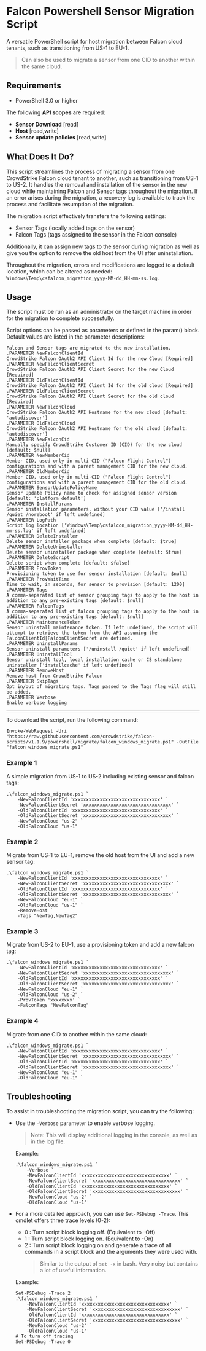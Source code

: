 # Falcon Powershell Sensor Migration Script

A versatile PowerShell script for host migration between Falcon cloud tenants, such as transitioning from US-1 to EU-1.

> Can also be used to migrate a sensor from one CID to another within the same cloud.

## Requirements

- PowerShell 3.0 or higher

The following **API scopes** are required:

- **Sensor Download** [read]
- **Host** [read,write]
- **Sensor update policies** [read,write]

## What Does It Do?

This script streamlines the process of migrating a sensor from one CrowdStrike Falcon cloud tenant to another, such as transitioning from US-1 to US-2. It handles the removal and installation of the sensor in the new cloud while maintaining Falcon and Sensor tags throughout the migration. If an error arises during the migration, a recovery log is available to track the process and facilitate resumption of the migration.

The migration script effectively transfers the following settings:

- Sensor Tags (locally added tags on the sensor)
- Falcon Tags (tags assigned to the sensor in the Falcon console)

Additionally, it can assign new tags to the sensor during migration as well as give you the option to remove the old host from the UI after uninstallation.

Throughout the migration, errors and modifications are logged to a default location, which can be altered as needed: `Windows\Temp\csfalcon_migration_yyyy-MM-dd_HH-mm-ss.log`.

## Usage

The script must be run as an administrator on the target machine in order for the migration to complete
successfully.

Script options can be passed as parameters or defined in the param() block. Default values are listed in
the parameter descriptions:

```terminal
Falcon and Sensor tags are migrated to the new installation.
.PARAMETER NewFalconClientId
CrowdStrike Falcon OAuth2 API Client Id for the new Cloud [Required]
.PARAMETER NewFalconClientSecret
CrowdStrike Falcon OAuth2 API Client Secret for the new Cloud [Required]
.PARAMETER OldFalconClientId
CrowdStrike Falcon OAuth2 API Client Id for the old cloud [Required]
.PARAMETER OldFalconClientSecret
CrowdStrike Falcon OAuth2 API Client Secret for the old cloud [Required]
.PARAMETER NewFalconCloud
CrowdStrike Falcon OAuth2 API Hostname for the new cloud [default: 'autodiscover']
.PARAMETER OldFalconCloud
CrowdStrike Falcon OAuth2 API Hostname for the old cloud [default: 'autodiscover']
.PARAMETER NewFalconCid
Manually specify CrowdStrike Customer ID (CID) for the new cloud [default: $null]
.PARAMETER NewMemberCid
Member CID, used only in multi-CID ("Falcon Flight Control") configurations and with a parent management CID for the new cloud.
.PARAMETER OldMemberCid
Member CID, used only in multi-CID ("Falcon Flight Control") configurations and with a parent management CID for the old cloud.
.PARAMETER SensorUpdatePolicyName
Sensor Update Policy name to check for assigned sensor version [default: 'platform_default']
.PARAMETER InstallParams
Sensor installation parameters, without your CID value ['/install /quiet /noreboot' if left undefined]
.PARAMETER LogPath
Script log location ['Windows\Temp\csfalcon_migration_yyyy-MM-dd_HH-mm-ss.log' if left undefined]
.PARAMETER DeleteInstaller
Delete sensor installer package when complete [default: $true]
.PARAMETER DeleteUninstaller
Delete sensor uninstaller package when complete [default: $true]
.PARAMETER DeleteScript
Delete script when complete [default: $false]
.PARAMETER ProvToken
Provisioning token to use for sensor installation [default: $null]
.PARAMETER ProvWaitTime
Time to wait, in seconds, for sensor to provision [default: 1200]
.PARAMETER Tags
A comma-separated list of sensor grouping tags to apply to the host in addition to any pre-existing tags [default: $null]
.PARAMETER FalconTags
A comma-separated list of falcon grouping tags to apply to the host in addition to any pre-existing tags [default: $null]
.PARAMETER MaintenanceToken
Sensor uninstall maintenance token. If left undefined, the script will attempt to retrieve the token from the API assuming the FalconClientId|FalconClientSecret are defined.
.PARAMETER UninstallParams
Sensor uninstall parameters ['/uninstall /quiet' if left undefined]
.PARAMETER UninstallTool
Sensor uninstall tool, local installation cache or CS standalone uninstaller ['installcache' if left undefined]
.PARAMETER RemoveHost
Remove host from CrowdStrike Falcon
.PARAMETER SkipTags
Opt in/out of migrating tags. Tags passed to the Tags flag will still be added.
.PARAMETER Verbose
Enable verbose logging
```

----------

To download the script, run the following command:

```pwsh
Invoke-WebRequest -Uri "https://raw.githubusercontent.com/crowdstrike/falcon-scripts/v1.1.9/powershell/migrate/falcon_windows_migrate.ps1" -OutFile "falcon_windows_migrate.ps1"
```

### Example 1

A simple migration from US-1 to US-2 including existing sensor and falcon tags:

```pwsh
.\falcon_windows_migrate.ps1 `
    -NewFalconClientId 'xxxxxxxxxxxxxxxxxxxxxxxxxxxxxxxx' `
    -NewFalconClientSecret 'xxxxxxxxxxxxxxxxxxxxxxxxxxxxxxxx' `
    -OldFalconClientId 'xxxxxxxxxxxxxxxxxxxxxxxxxxxxxxxx' `
    -OldFalconClientSecret 'xxxxxxxxxxxxxxxxxxxxxxxxxxxxxxxx' `
    -NewFalconCloud "us-2" `
    -OldFalconCloud "us-1"
```

### Example 2

Migrate from US-1 to EU-1, remove the old host from the UI and add a new sensor tag:

```pwsh
.\falcon_windows_migrate.ps1 `
    -NewFalconClientId 'xxxxxxxxxxxxxxxxxxxxxxxxxxxxxxxx' `
    -NewFalconClientSecret 'xxxxxxxxxxxxxxxxxxxxxxxxxxxxxxxx' `
    -OldFalconClientId 'xxxxxxxxxxxxxxxxxxxxxxxxxxxxxxxx' `
    -OldFalconClientSecret 'xxxxxxxxxxxxxxxxxxxxxxxxxxxxxxxx' `
    -NewFalconCloud "eu-1" `
    -OldFalconCloud "us-1" `
    -RemoveHost `
    -Tags "NewTag,NewTag2"
```

### Example 3

Migrate from US-2 to EU-1, use a provisioning token and add a new falcon tag:

```pwsh
.\falcon_windows_migrate.ps1 `
    -NewFalconClientId 'xxxxxxxxxxxxxxxxxxxxxxxxxxxxxxxx' `
    -NewFalconClientSecret 'xxxxxxxxxxxxxxxxxxxxxxxxxxxxxxxx' `
    -OldFalconClientId 'xxxxxxxxxxxxxxxxxxxxxxxxxxxxxxxx' `
    -OldFalconClientSecret 'xxxxxxxxxxxxxxxxxxxxxxxxxxxxxxxx' `
    -NewFalconCloud "eu-1" `
    -OldFalconCloud "us-2" `
    -ProvToken 'xxxxxxxx' `
    -FalconTags "NewFalconTag"
```

### Example 4

Migrate from one CID to another within the same cloud:

```pwsh
.\falcon_windows_migrate.ps1 `
    -NewFalconClientId 'xxxxxxxxxxxxxxxxxxxxxxxxxxxxxxxx' `
    -NewFalconClientSecret 'xxxxxxxxxxxxxxxxxxxxxxxxxxxxxxxx' `
    -OldFalconClientId 'xxxxxxxxxxxxxxxxxxxxxxxxxxxxxxxx' `
    -OldFalconClientSecret 'xxxxxxxxxxxxxxxxxxxxxxxxxxxxxxxx' `
    -NewFalconCloud "eu-1" `
    -OldFalconCloud "eu-1" `
```

## Troubleshooting

To assist in troubleshooting the migration script, you can try the following:

- Use the `-Verbose` parameter to enable verbose logging.

  > Note: This will display additional logging in the console, as well as in the log file.

  Example:

    ```pwsh
    .\falcon_windows_migrate.ps1 `
        -Verbose `
        -NewFalconClientId 'xxxxxxxxxxxxxxxxxxxxxxxxxxxxxxxx' `
        -NewFalconClientSecret 'xxxxxxxxxxxxxxxxxxxxxxxxxxxxxxxx' `
        -OldFalconClientId 'xxxxxxxxxxxxxxxxxxxxxxxxxxxxxxxx' `
        -OldFalconClientSecret 'xxxxxxxxxxxxxxxxxxxxxxxxxxxxxxxx' `
        -NewFalconCloud "us-2" `
        -OldFalconCloud "us-1"
    ```

- For a more detailed approach, you can use `Set-PSDebug -Trace`. This cmdlet offers three trace levels (0-2):

  - 0 : Turn script block logging off. (Equivalent to -Off)
  - 1 : Turn script block logging on. (Equivalent to -On)
  - 2 : Turn script block logging on and generate a trace of all commands in a script block and the arguments they were used with.
    > Similar to the output of `set -x` in bash. Very noisy but contains a lot of useful information.

  Example:

    ```pwsh
    Set-PSDebug -Trace 2
    .\falcon_windows_migrate.ps1 `
        -NewFalconClientId 'xxxxxxxxxxxxxxxxxxxxxxxxxxxxxxxx' `
        -NewFalconClientSecret 'xxxxxxxxxxxxxxxxxxxxxxxxxxxxxxxx' `
        -OldFalconClientId 'xxxxxxxxxxxxxxxxxxxxxxxxxxxxxxxx' `
        -OldFalconClientSecret 'xxxxxxxxxxxxxxxxxxxxxxxxxxxxxxxx' `
        -NewFalconCloud "us-2" `
        -OldFalconCloud "us-1"
    # To turn off tracing
    Set-PSDebug -Trace 0
    ```
